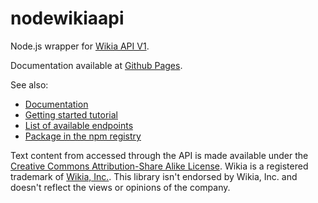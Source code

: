 # nodewikiaapi
Node.js wrapper for [Wikia API V1](http://dev.wikia.com/api/v1).

Documentation available at [Github Pages](https://tmkch.github.io/nodewikiaapi/).

See also:
* [Documentation](https://tmkch.github.io/nodewikiaapi)
* [Getting started tutorial](https://tmkch.github.io/nodewikiaapi/tutorial-Getting%20started.html)
* [List of available endpoints](https://tmkch.github.io/nodewikiaapi/tutorial-Endpoints.html)
* [Package in the npm registry](https://www.npmjs.com/package/nodewikiaapi)

Text content from accessed through the API is made available under the [Creative Commons Attribution-Share Alike License](http://www.wikia.com/Licensing). Wikia is a registered trademark of [Wikia, Inc.](http://www.wikia.com/Terms_of_Use). This library isn't endorsed by Wikia, Inc. and doesn't reflect the views or opinions of the company.
